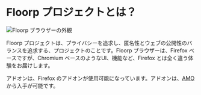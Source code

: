 # Floorp プロジェクトとは？

![Floorp ブラウザーの外観](https://user-images.githubusercontent.com/73892113/149746573-0e9de486-7c56-446d-a52d-816d08c73e95.png)


Floorp プロジェクトは、プライバシーを追求し、匿名性とウェブの公開性のバランスを追求する、プロジェクトのことです。Floorp ブラウザーは、Firefox ベースですが、Chromium ベースのようなUI、機能など、Firefox とは全く違う体験をお届けします。

アドオンは、Firefox のアドオンが使用可能になっています。アドオンは、<a href="https://addons.mozilla.org">AMO</a> から入手が可能です。
